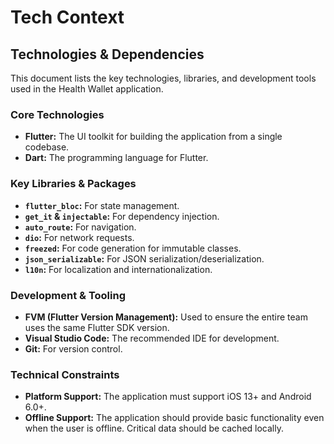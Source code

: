 # Tech Context

## Technologies & Dependencies

This document lists the key technologies, libraries, and development tools used in the Health Wallet application.

### Core Technologies

-   **Flutter:** The UI toolkit for building the application from a single codebase.
-   **Dart:** The programming language for Flutter.

### Key Libraries & Packages

-   **`flutter_bloc`:** For state management.
-   **`get_it` & `injectable`:** For dependency injection.
-   **`auto_route`:** For navigation.
-   **`dio`:** For network requests.
-   **`freezed`:** For code generation for immutable classes.
-   **`json_serializable`:** For JSON serialization/deserialization.
-   **`l10n`:** For localization and internationalization.

### Development & Tooling

-   **FVM (Flutter Version Management):** Used to ensure the entire team uses the same Flutter SDK version.
-   **Visual Studio Code:** The recommended IDE for development.
-   **Git:** For version control.

### Technical Constraints

-   **Platform Support:** The application must support iOS 13+ and Android 6.0+.
-   **Offline Support:** The application should provide basic functionality even when the user is offline. Critical data should be cached locally.
